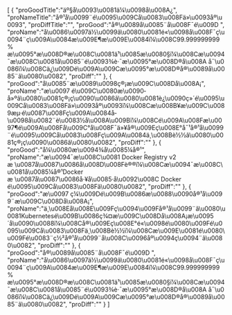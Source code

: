 [
	{
		"proGoodTitle":"äº§å\u0093\u0081ä¼\u0098å\u008A¿",
		"proNameTitle":"å®¹å\u0099¨é\u0095\u009Cå\u0083\u008Fä»\u0093åº\u0093",
		"proDiffTitle":"",
		"proGood":"å®\u0089å\u0085¨å\u008F¯é\u009D ",
		"proName":"å\u0086\u0097ä½\u0099ã\u0080\u0081é«\u0098å\u008F¯ç\u0094¨ç\u009A\u0084æ\u009E¶æ\u009E\u0084ï¼\u008C99.999999999% æ\u0095°æ\u008D®æ\u008C\u0081ä¹\u0085æ\u0080§ï¼\u008Cæ\u0094¯æ\u008C\u0081å\u0085¨é\u0093¾è·¯æ\u0095°æ\u008D®å\u008A å¯\u0086ï¼\u008Cä¿\u009Dé\u009A\u009Cæ\u0095°æ\u008D®å®\u0089å\u0085¨ã\u0080\u0082",
		"proDiff":""
	},
	{
		"proGood":"å\u0085¨æ\u0089\u0098ç®¡æ\u009C\u008Då\u008A¡",
		"proName":"æ\u0097 é\u009C\u0080æ\u0090­å»ºã\u0080\u0081ç®¡ç\u0090\u0086ã\u0080\u0081è¿\u0090ç»´é\u0095\u009Cå\u0083\u008Fä»\u0093åº\u0093ï¼\u008Cæ\u008B¥æ\u009C\u0089æµ·é\u0087\u008Fç\u009A\u0084å­\u0098å\u0082¨è\u0083½å\u008A\u009Bï¼\u008Cé\u009A\u008Fæ\u0097¶é\u009A\u008Få\u009C°å\u008F¯ä»¥å®\u009Eç\u008E°å¯¹å®¹å\u0099¨é\u0095\u009Cå\u0083\u008Fç\u009A\u0084ä¸\u008Bè½½ã\u0080\u0081ç®¡ç\u0090\u0086ã\u0080\u0082",
		"proDiff":""
	},
	{
		"proGood":"å¼\u0080æ\u0094¾å\u0085¼å®¹",
		"proName":"æ\u0094¯æ\u008C\u0081 Docker Registry v2 æ \u0087å\u0087\u0086å\u008D\u008Fè®®ï¼\u008Cæ\u0094¯æ\u008C\u0081å\u0085¼å®¹Docker æ \u0087å\u0087\u0086å·¥å\u0085·å\u0092\u008C Docker é\u0095\u009Cå\u0083\u008Fã\u0080\u0082",
		"proDiff":""
	},
	{
		"proGood":"æ\u0097 ç¼\u009Dé\u009B\u0086æ\u0088\u0090å®¹å\u0099¨æ\u009C\u008Då\u008A¡",
		"proName":"ä¸\u008Eå\u008E\u009Fç\u0094\u009Få®¹å\u0099¨ã\u0080\u0081Kubernetesé\u009B\u0086ç¾¤æ\u009C\u008Då\u008A¡æ\u0095´å\u0090\u0088ï¼\u008Cå®\u009Eç\u008E°é«\u0098é\u0080\u009Fé\u0095\u009Cå\u0083\u008Fä¸\u008Bè½½ï¼\u008Cæ\u009E\u0081é\u0080\u009Fé\u0083¨ç½²å®¹å\u0099¨å\u008C\u0096åº\u0094ç\u0094¨ã\u0080\u0082",
		"proDiff":""
	},
	{
		"proGood":"å®\u0089å\u0085¨å\u008F¯é\u009D ",
		"proName":"å\u0086\u0097ä½\u0099ã\u0080\u0081é«\u0098å\u008F¯ç\u0094¨ç\u009A\u0084æ\u009E¶æ\u009E\u0084ï¼\u008C99.999999999% æ\u0095°æ\u008D®æ\u008C\u0081ä¹\u0085æ\u0080§ï¼\u008Cæ\u0094¯æ\u008C\u0081å\u0085¨é\u0093¾è·¯æ\u0095°æ\u008D®å\u008A å¯\u0086ï¼\u008Cä¿\u009Dé\u009A\u009Cæ\u0095°æ\u008D®å®\u0089å\u0085¨ã\u0080\u0082",
		"proDiff":""
	}
]